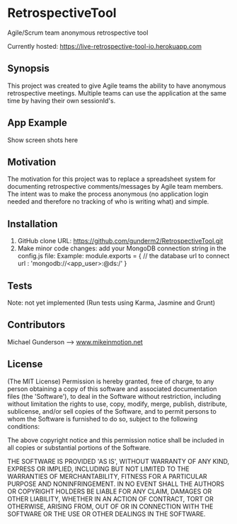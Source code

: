 # RetrospectiveTool
Agile/Scrum team anonymous retrospective tool

Currently hosted: https://live-retrospective-tool-io.herokuapp.com
## Synopsis

This project was created to give Agile teams the ability to have anonymous retrospective meetings. Multiple teams can use the application at the same time by having their own sessionId's.

## App Example

Show screen shots here

## Motivation

The motivation for this project was to replace a spreadsheet system for documenting retrospective comments/messages by Agile team members. The intent was to make the process anonymous (no application login needed and therefore no tracking of who is writing what) and simple.

## Installation

1) GitHub clone URL: https://github.com/gunderm2/RetrospectiveTool.git
2) Make minor code changes: add your MongoDB connection string in the config.js file:
Example:
module.exports = {
	// the database url to connect
    url : 'mongodb://<app_user>:<Password>@ds<URI>:<port>/<db-name>'
}

## Tests

Note: not yet implemented (Run tests using Karma, Jasmine and Grunt)

## Contributors

Michael Gunderson --> www.mikeinmotion.net

## License

(The MIT License) Permission is hereby granted, free of charge, to any person obtaining a copy of this software and associated documentation files (the 'Software'), to deal in the Software without restriction, including without limitation the rights to use, copy, modify, merge, publish, distribute, sublicense, and/or sell copies of the Software, and to permit persons to whom the Software is furnished to do so, subject to the following conditions:

The above copyright notice and this permission notice shall be included in all copies or substantial portions of the Software.

THE SOFTWARE IS PROVIDED 'AS IS', WITHOUT WARRANTY OF ANY KIND, EXPRESS OR IMPLIED, INCLUDING BUT NOT LIMITED TO THE WARRANTIES OF MERCHANTABILITY, FITNESS FOR A PARTICULAR PURPOSE AND NONINFRINGEMENT. IN NO EVENT SHALL THE AUTHORS OR COPYRIGHT HOLDERS BE LIABLE FOR ANY CLAIM, DAMAGES OR OTHER LIABILITY, WHETHER IN AN ACTION OF CONTRACT, TORT OR OTHERWISE, ARISING FROM, OUT OF OR IN CONNECTION WITH THE SOFTWARE OR THE USE OR OTHER DEALINGS IN THE SOFTWARE.
